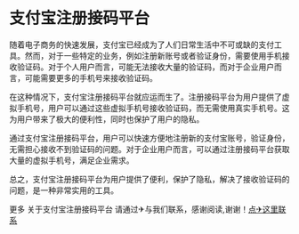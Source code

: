 # 支付宝注册接码平台

随着电子商务的快速发展，支付宝已经成为了人们日常生活中不可或缺的支付工具。然而，对于一些特定的业务，例如注册新账号或者验证身份，需要使用手机接收验证码。对于个人用户而言，可能无法接收大量的验证码，而对于企业用户而言，可能需要更多的手机号来接收验证码。

在这种情况下，支付宝注册接码平台就应运而生了。注册接码平台为用户提供了虚拟手机号，用户可以通过这些虚拟手机号接收验证码，而无需使用真实手机号。这为用户带来了极大的便利性，同时也保护了用户的隐私。

通过支付宝注册接码平台，用户可以快速方便地注册新的支付宝账号，验证身份，无需担心接收不到验证码的问题。对于企业用户而言，可以通过注册接码平台获取大量的虚拟手机号，满足企业需求。

总之，支付宝注册接码平台为用户提供了便利，保护了隐私，解决了接收验证码的问题，是一种非常实用的工具。

更多 关于支付宝注册接码平台 请通过✈与我们联系，感谢阅读,谢谢！[点✈这里联系](https://acc.k02.cc)